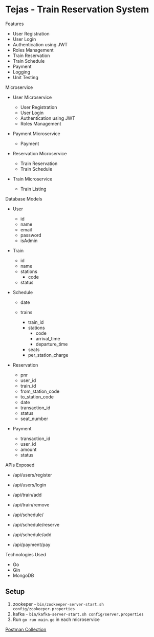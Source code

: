 # Tejas - Train Reservation System

Features

- User Registration
- User Login
- Authentication using JWT
- Roles Management
- Train Reservation
- Train Schedule
- Payment
- Logging
- Unit Testing

Microservice

- User Microservice

  - User Registration
  - User Login
  - Authentication using JWT
  - Roles Management

- Payment Microservice

  - Payment

- Reservation Microservice

  - Train Reservation
  - Train Schedule

- Train Microservice

  - Train Listing

Database Models

- User

  - id
  - name
  - email
  - password
  - isAdmin

- Train

  - id
  - name
  - stations
    - code
  - status

- Schedule

  - date
  - trains

    - train_id
    - stations
      - code
      - arrival_time
      - departure_time
    - seats
    - per_station_charge

- Reservation

  - pnr
  - user_id
  - train_id
  - from_station_code
  - to_station_code
  - date
  - transaction_id
  - status
  - seat_number

- Payment

  - transaction_id
  - user_id
  - amount
  - status

APIs Exposed

- /api/users/register
- /api/users/login

- /api/train/add
- /api/train/remove

- /api/schedule/
- /api/schedule/reserve
- /api/schedule/add

- /api/payment/pay

Technologies Used

- Go
- Gin
- MongoDB

## Setup

1. zookeper - `bin/zookeeper-server-start.sh config/zookeeper.properties`
2. kafka - `bin/kafka-server-start.sh config/server.properties`
3. Run `go run main.go` in each microservice

[Postman Collection](https://www.postman.com/Rishabh-Mishra/workspace/my-workspace/collection/7084055-30eb72c9-42c6-43b3-b20c-d68dbc416e11?action=share&creator=7084055)
